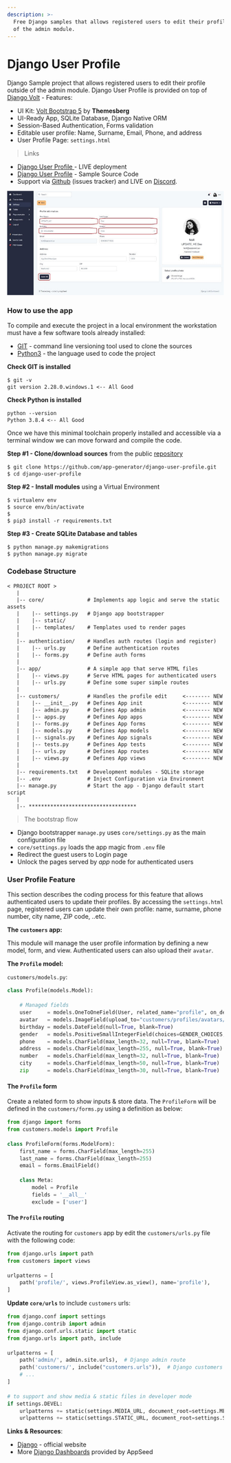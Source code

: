 ```yaml
---
description: >-
  Free Django samples that allows registered users to edit their profile outside
  of the admin module.
---
```


# Django User Profile

Django Sample project that allows registered users to edit their profile outside of the admin module. Django User Profile is provided on top of [Django Volt](https://github.com/app-generator/django-dashboard-volt) -  Features:&#x20;

* UI Kit: [Volt Bootstrap 5](https://themesberg.com/product/admin-dashboard/volt-bootstrap-5-dashboard) by **Themesberg**
* UI-Ready App, SQLite Database, Django Native ORM
* Session-Based Authentication, Forms validation
* Editable user profile: Name, Surname, Email, Phone, and address
* User Profile Page:  `settings.html`

> Links

* [Django User Profile ](https://django-user-profile.appseed-srv1.com/) - LIVE deployment
* [Django User Profile](https://github.com/app-generator/django-user-profile) - Sample Source Code
* Support via [Github](https://github.com/app-generator/django-user-profile/issues) (issues tracker) and LIVE on [Discord](https://discord.gg/fZC6hup).

![Django User Profile - Free Sample.](../../.gitbook/assets/docs-sample-django-user-profile.jpg)



### How to use the app

To compile and execute the project in a local environment the workstation must have a few software tools already installed:&#x20;

* [GIT](https://git-scm.com/) - command line versioning tool used to clone the sources&#x20;
* [Python3](https://www.python.org/) - the language used to code the project &#x20;

**Check GIT is installed**

```
$ git -v
git version 2.28.0.windows.1 <-- All Good
```

**Check Python is installed**

```
python --version
Python 3.8.4 <-- All Good
```

Once we have this minimal toolchain properly installed and accessible via a terminal window we can move forward and compile the code.

**Step #1 - Clone/download sources** from the public [repository ](https://github.com/app-generator/django-user-profile)

```
$ git clone https://github.com/app-generator/django-user-profile.git
$ cd django-user-profile
```

**Step #2 - Install modules** using a Virtual Environment

```
$ virtualenv env
$ source env/bin/activate
$
$ pip3 install -r requirements.txt
```

**Step #3 - Create SQLite Database and tables**

```
$ python manage.py makemigrations
$ python manage.py migrate
```



### Codebase Structure

```
< PROJECT ROOT >
   |
   |-- core/              # Implements app logic and serve the static assets
   |    |-- settings.py   # Django app bootstrapper
   |    |-- static/
   |    |-- templates/    # Templates used to render pages
   |
   |-- authentication/    # Handles auth routes (login and register)
   |    |-- urls.py       # Define authentication routes  
   |    |-- forms.py      # Define auth forms  
   |
   |-- app/               # A simple app that serve HTML files
   |    |-- views.py      # Serve HTML pages for authenticated users
   |    |-- urls.py       # Define some super simple routes  
   |
   |-- customers/         # Handles the profile edit     <-------- NEW
   |    |-- __init__.py   # Defines App init             <-------- NEW
   |    |-- admin.py      # Defines App admin            <-------- NEW
   |    |-- apps.py       # Defines App apps             <-------- NEW
   |    |-- forms.py      # Defines App forms            <-------- NEW
   |    |-- models.py     # Defines App models           <-------- NEW
   |    |-- signals.py    # Defines App signals          <-------- NEW
   |    |-- tests.py      # Defines App tests            <-------- NEW
   |    |-- urls.py       # Defines App routes           <-------- NEW
   |    |-- views.py      # Defines App views            <-------- NEW
   |
   |-- requirements.txt   # Development modules - SQLite storage
   |-- .env               # Inject Configuration via Environment
   |-- manage.py          # Start the app - Django default start script
   |
   |-- ***********************************
```



> The bootstrap flow

* Django bootstrapper `manage.py` uses `core/settings.py` as the main configuration file
* `core/settings.py` loads the app magic from `.env` file
* Redirect the guest users to Login page
* Unlock the pages served by _app_ node for authenticated users

### User Profile Feature

This section describes the coding process for this feature that allows authenticated users to update their profiles. By accessing the `settings.html` page, registered users can update their own profile: name, surname, phone number, city name, ZIP code, ..etc.

**The `customers` app:**

This module will manage the user profile information by defining a new model, form, and view. Authenticated users can also upload their `avatar`.

**The `Profile` model:**

`customers/models.py`: &#x20;

```python
class Profile(models.Model):

    # Managed fields
    user     = models.OneToOneField(User, related_name="profile", on_delete=models.CASCADE)
    avatar   = models.ImageField(upload_to="customers/profiles/avatars/", null=True, blank=True)
    birthday = models.DateField(null=True, blank=True)
    gender   = models.PositiveSmallIntegerField(choices=GENDER_CHOICES, null=True, blank=True)
    phone    = models.CharField(max_length=32, null=True, blank=True)
    address  = models.CharField(max_length=255, null=True, blank=True)
    number   = models.CharField(max_length=32, null=True, blank=True)
    city     = models.CharField(max_length=50, null=True, blank=True)
    zip      = models.CharField(max_length=30, null=True, blank=True)
```

#### The `Profile` form

Create a related form to show inputs & store data. The `ProfileForm` will be defined in the `customers/forms.py` using a definition as below:

```python
from django import forms
from customers.models import Profile

class ProfileForm(forms.ModelForm):
    first_name = forms.CharField(max_length=255)
    last_name = forms.CharField(max_length=255)
    email = forms.EmailField()

    class Meta:
        model = Profile
        fields = '__all__'
        exclude = ['user']
```

#### The `Profile` routing

Activate the routing for `customers` app by edit the `customers/urls.py` file with the following code:

```python
from django.urls import path
from customers import views

urlpatterns = [
    path('profile/', views.ProfileView.as_view(), name='profile'),
]
```

&#x20;**Update `core/urls`** to include `customers` urls:

```python
from django.conf import settings
from django.contrib import admin
from django.conf.urls.static import static
from django.urls import path, include

urlpatterns = [
    path('admin/', admin.site.urls),  # Django admin route
    path('customers/', include("customers.urls")),  # Django customers route
    # ...
]

# to support and show media & static files in developer mode
if settings.DEVEL:
    urlpatterns += static(settings.MEDIA_URL, document_root=settings.MEDIA_ROOT)
    urlpatterns += static(settings.STATIC_URL, document_root=settings.STATIC_ROOT)
```



**Links & Resources**:

* [Django](https://www.djangoproject.com/) - official website
* More [Django Dashboards](https://appseed.us/admin-dashboards/django) provided by AppSeed
